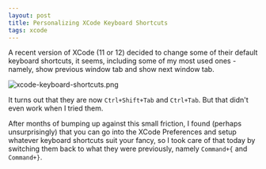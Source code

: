 ```yaml
---
layout: post
title: Personalizing XCode Keyboard Shortcuts
tags: xcode
---
```


A recent version of XCode (11 or 12) decided to change some of their default keyboard shortcuts, it seems, including some of my most used ones - namely, show previous window tab and show next window tab.

![xcode-keyboard-shortcuts.png]({{site.url}}/assets/images/xcode-keyboard-shortcuts.png)

It turns out that they are now `Ctrl+Shift+Tab` and `Ctrl+Tab`. But that didn't even work when I tried them. 

After months of bumping up against this small friction, I found (perhaps unsurprisingly) that you can go into the XCode Preferences and setup whatever keyboard shortcuts suit your fancy, so I took care of that today by switching them back to what they were previously, namely `Command+{` and `Command+}`.

